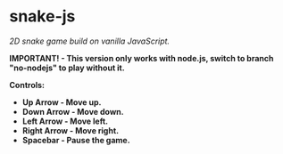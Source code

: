 # snake-js
<i>2D snake game build on vanilla JavaScript.</i>


<b>IMPORTANT! - This version only works with node.js, switch to branch "no-nodejs" to play without it.
  
  
<b>Controls:</B>
<b>
* Up Arrow - Move up.
* Down Arrow - Move down.
* Left Arrow - Move left.
* Right Arrow - Move right.
* Spacebar - Pause the game.
</b>
